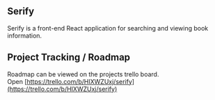 ## Serify

Serify is a front-end React application for searching and viewing book information.

## Project Tracking / Roadmap

Roadmap can be viewed on the projects trello board.<br />
Open [https://trello.com/b/HIXWZUxj/serify](https://trello.com/b/HIXWZUxj/serify)

